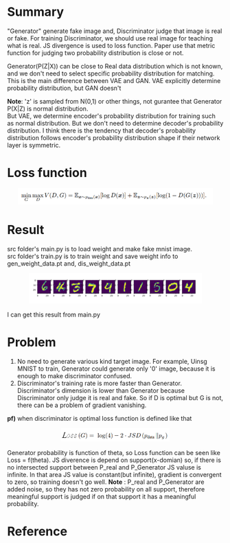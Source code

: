 # Summary
"Generator" generate fake image and, Discriminator judge that image is real or fake. For training Discriminator, we should use real image for teaching what is real. 
JS divergence is used to loss function. Paper use that metric function for judging two probability distribution is close or not.  

Generator(P(Z|X)) can be close to Real data distribution which is not known, and we don't need to select specific probability distribution for matching. This is the main difference between VAE and GAN. VAE explicitly determine probability distribution, but GAN doesn't

**Note**: 'z' is sampled from N(0,1) or other things, not gurantee that Generator P(X|Z) is normal distribution.  
But VAE, we determine encoder's probability distribution for training such as normal distribution. But we don't need to determine decoder's probability distribution. I think there is the tendency that decoder's probability distribution follows encoder's probability distribution shape if their network layer is symmetric.


# Loss function 
<p align="center"> <img src="./img1/lossfunction.png" alt="MLE" width="90%" height="90%"/> </p>


# Result
 src folder's main.py is to load weight and make fake mnist image.  
 src folder's train.py is to train weight and save weight info to gen_weight_data.pt and, dis_weight_data.pt 
 
 <p align="center"> <img src="./img1/gan_result.png" alt="MLE" width="80%" height="80%"/> </p>
 I can get this result from main.py  
 
# Problem
 1) No need to generate various kind target image. For example, Uinsg MNIST to train, Generator could generate only '0' image, because it is enough to make discriminator confused. 
 2) Discriminator's training rate is more faster than Generator. Discriminator's dimension is lower than Generator because Discriminator only judge it is real and fake. So if D is optimal but G is not, there can be a problem of gradient vanishing.  
 
 **pf)** when discriminator is optimal loss function is defined like that
  <p align="center"> <img src="./img1/optimalD_lossfunction.png" alt="MLE" width="50%" height="50%"/> </p>
  
  Generator probability is function of theta, so Loss function can be seen like Loss = f(theta). JS diverence is depend on support(x-domian) so, if there is no intersected support between P_real and P_Generator JS valuse is infinite. In that area JS value is constant(but infinite), gradient is convergent to zero, so training doesn't go well. 
  **Note** : P_real and P_Generator are added noise, so they has not zero probability on all support, therefore meaningful support is judged if on that support it has a meaningful probability.  


# Reference
